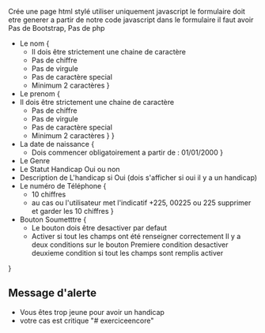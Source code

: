 Crée une page html stylé utiliser uniquement javascript le formulaire doit etre generer a partir de notre code javascript dans le formulaire il faut avoir
Pas de Bootstrap, Pas de php 
- Le nom {
    - Il dois être strictement une chaine de caractère 
    - Pas de chiffre 
    - Pas de virgule 
    - Pas de caractère special
    - Minimum 2 caractères
}
- Le prenom {
- Il dois être strictement une chaine de caractère 
    - Pas de chiffre 
    - Pas de virgule 
    - Pas de caractère special
    - Minimum 2 caractères
}
}
- La date de naissance {
    - Dois commencer obligatoirement a partir de :
    01/01/2000
}
- Le Genre
- Le Statut Handicap Oui ou non
- Description de L'handicap si Oui (dois s'afficher si oui il y a un handicap)
- Le numéro de Téléphone {
    - 10 chiffres
    - au cas ou l'utilisateur met l'indicatif +225, 00225 ou 225 supprimer et garder les 10 chiffres
}
- Bouton Soumetttre {
    - Le bouton dois être desactiver par defaut
    - Activer si tout les champs ont été renseigner correctement 
    Il y a deux conditions sur le bouton 
    Premiere condition desactiver 
    deuxieme condition si tout les champs sont remplis activer

}


## Message d'alerte 
- Vous êtes trop jeune pour avoir un handicap
- votre cas est critique "# exerciceencore" 
